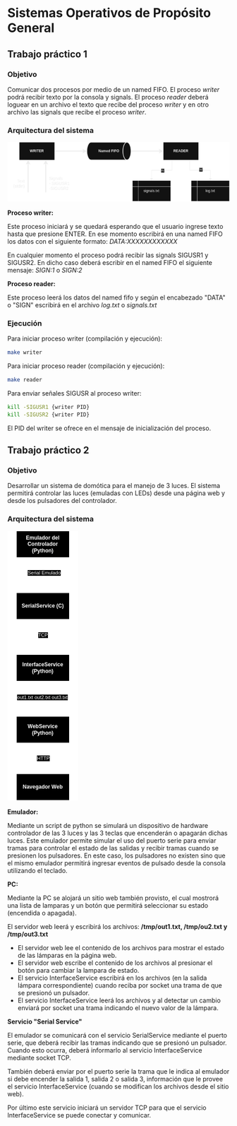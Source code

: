 
# Sistemas Operativos de Propósito General

## Trabajo práctico 1

### Objetivo
Comunicar dos procesos por medio de un named FIFO. El proceso *writer* podrá recibir texto por
la consola y signals. El proceso *reader* deberá loguear en un archivo el texto que recibe del
proceso *writer* y en otro archivo las signals que recibe el proceso *writer*.

### Arquitectura del sistema

![](imgs/tp1_arch.png)

**Proceso writer:**

Este proceso iniciará y se quedará esperando que el usuario ingrese texto hasta que presione ENTER.
En ese momento escribirá en una named FIFO los datos con el siguiente formato: *DATA:XXXXXXXXXXXX*

En cualquier momento el proceso podrá recibir las signals SIGUSR1 y SIGUSR2. En dicho caso deberá
escribir en el named FIFO el siguiente mensaje: *SIGN:1* o *SIGN:2*

**Proceso reader:**

Este proceso leerá los datos del named fifo y según el encabezado "DATA" o "SIGN" escribirá en el archivo *log.txt* o *signals.txt*

### Ejecución

Para iniciar proceso writer (compilación y ejecución):
```sh
make writer
```

Para iniciar proceso reader (compilación y ejecución):
```sh
make reader
```

Para enviar señales SIGUSR al proceso writer:
```sh
kill -SIGUSR1 {writer PID}
kill -SIGUSR2 {writer PID}
```

El PID del writer se ofrece en el mensaje de inicialización del proceso.

## Trabajo práctico 2

### Objetivo
Desarrollar un sistema de domótica para el manejo de 3 luces. El sistema permitirá controlar las
luces (emuladas con LEDs) desde una página web y desde los pulsadores del controlador.

### Arquitectura del sistema

![](imgs/tp2_arch.png)

**Emulador:**

Mediante un script de python se simulará un dispositivo de hardware controlador de las 3 luces
y las 3 teclas que encenderán o apagarán dichas luces. Este emulador permite simular el uso del
puerto serie para enviar tramas para controlar el estado de las salidas y recibir tramas cuando
se presionen los pulsadores. En este caso, los pulsadores no existen sino que el mismo emulador permitirá ingresar eventos de pulsado desde la consola utilizando el teclado.

**PC:**

Mediante la PC se alojará un sitio web también provisto, el cual mostrorá una lista de lamparas
y un botón que permitirá seleccionar su estado (encendida o apagada).

El servidor web leerá y escribirá los archivos: **/tmp/out1.txt, /tmp/ou2.txt y /tmp/out3.txt**

- El servidor web lee el contenido de los archivos para mostrar el estado de las lámparas en
la página web.
- El servidor web escribe el contenido de los archivos al presionar el botón para cambiar la
lampara de estado.
- El servicio InterfaceService escribirá en los archivos (en la salida lámpara correspondiente)
cuando reciba por socket una trama de que se presionó un pulsador.
- El servicio InterfaceService leerá los archivos y al detectar un cambio enviará por socket
una trama indicando el nuevo valor de la lámpara.

**Servicio "Serial Service"**

El  emulador se comunicará con el servicio SerialService mediante el puerto serie, que deberá
recibir las tramas indicando que se presionó un pulsador. Cuando esto ocurra, deberá informarlo
al servicio InterfaceService mediante socket TCP.

También deberá enviar por el puerto serie la trama que le indica al emulador si debe encender la
salida 1, salida 2 o salida 3, información que le provee el servicio InterfaceService (cuando
se modifican los archivos desde el sitio web).

Por último este servicio iniciará un servidor TCP para que el servicio InterfaceService se puede
conectar y comunicar.
